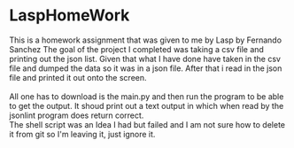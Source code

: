 # LaspHomeWork
This is a homework assignment that was given to me by Lasp by Fernando Sanchez 
The goal of the project I completed was taking a csv file and printing out the json list. 
Given that what I have done have taken in the csv file and dumped the data so it was in a json file. After that i read in the json file and printed it out onto the screen. <br> <br>
All one has to download is the main.py and then run the program to be able to get the output. It shoud print out a text output in which when read by the jsonlint program does return correct. <br>
The shell script was an Idea I had but failed and I am not sure how to delete it from git so I'm leaving it, just ignore it. 
